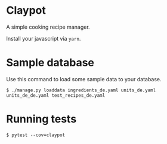 # Claypot

A simple cooking recipe manager.


Install your javascript via `yarn`.


# Sample database

Use this command to load some sample data to your database.

```shell
$ ./manage.py loaddata ingredients_de.yaml units_de.yaml units_de_de.yaml test_recipes_de.yaml
```


# Running tests

```shell
$ pytest --cov=claypot
```
